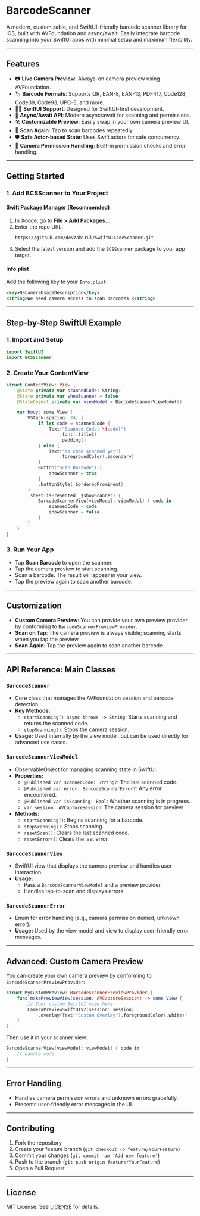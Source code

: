 # BarcodeScanner

A modern, customizable, and SwiftUI-friendly barcode scanner library for iOS, built with AVFoundation and async/await. Easily integrate barcode scanning into your SwiftUI apps with minimal setup and maximum flexibility.

---

## Features

- 📷 **Live Camera Preview**: Always-on camera preview using AVFoundation.
- 🏷️ **Barcode Formats**: Supports QR, EAN-8, EAN-13, PDF417, Code128, Code39, Code93, UPC-E, and more.
- 🧑‍💻 **SwiftUI Support**: Designed for SwiftUI-first development.
- 🔄 **Async/Await API**: Modern async/await for scanning and permissions.
- 🛠️ **Customizable Preview**: Easily swap in your own camera preview UI.
- 🔁 **Scan Again**: Tap to scan barcodes repeatedly.
- 🛡️ **Safe Actor-based State**: Uses Swift actors for safe concurrency.
- 🚦 **Camera Permission Handling**: Built-in permission checks and error handling.

---

## Getting Started

### 1. Add BCSScanner to Your Project

#### Swift Package Manager (Recommended)

1. In Xcode, go to **File > Add Packages...**
2. Enter the repo URL:
   ```
   https://github.com/devzahirul/SwiftUICodeScanner.git
   ```
3. Select the latest version and add the `BCSScanner` package to your app target.

#### Info.plist
Add the following key to your `Info.plist`:
```xml
<key>NSCameraUsageDescription</key>
<string>We need camera access to scan barcodes.</string>
```

---

## Step-by-Step SwiftUI Example

### 1. Import and Setup

```swift
import SwiftUI
import BCSScanner
```

### 2. Create Your ContentView

```swift
struct ContentView: View {
    @State private var scannedCode: String?
    @State private var showScanner = false
    @StateObject private var viewModel = BarcodeScannerViewModel()

    var body: some View {
        VStack(spacing: 24) {
            if let code = scannedCode {
                Text("Scanned Code: \(code)")
                    .font(.title2)
                    .padding()
            } else {
                Text("No code scanned yet")
                    .foregroundColor(.secondary)
            }
            Button("Scan Barcode") {
                showScanner = true
            }
            .buttonStyle(.borderedProminent)
        }
        .sheet(isPresented: $showScanner) {
            BarcodeScannerView(viewModel: viewModel) { code in
                scannedCode = code
                showScanner = false
            }
        }
    }
}
```

### 3. Run Your App
- Tap **Scan Barcode** to open the scanner.
- Tap the camera preview to start scanning.
- Scan a barcode. The result will appear in your view.
- Tap the preview again to scan another barcode.

---

## Customization

- **Custom Camera Preview**: You can provide your own preview provider by conforming to `BarcodeScannerPreviewProvider`.
- **Scan on Tap**: The camera preview is always visible; scanning starts when you tap the preview.
- **Scan Again**: Tap the preview again to scan another barcode.

---

## API Reference: Main Classes

### `BarcodeScanner`
- Core class that manages the AVFoundation session and barcode detection.
- **Key Methods:**
  - `startScanning() async throws -> String`: Starts scanning and returns the scanned code.
  - `stopScanning()`: Stops the camera session.
- **Usage:** Used internally by the view model, but can be used directly for advanced use cases.

### `BarcodeScannerViewModel`
- ObservableObject for managing scanning state in SwiftUI.
- **Properties:**
  - `@Published var scannedCode: String?`: The last scanned code.
  - `@Published var error: BarcodeScannerError?`: Any error encountered.
  - `@Published var isScanning: Bool`: Whether scanning is in progress.
  - `var session: AVCaptureSession`: The camera session for preview.
- **Methods:**
  - `startScanning()`: Begins scanning for a barcode.
  - `stopScanning()`: Stops scanning.
  - `resetScan()`: Clears the last scanned code.
  - `resetError()`: Clears the last error.

### `BarcodeScannerView`
- SwiftUI view that displays the camera preview and handles user interaction.
- **Usage:**
  - Pass a `BarcodeScannerViewModel` and a preview provider.
  - Handles tap-to-scan and displays errors.

### `BarcodeScannerError`
- Enum for error handling (e.g., camera permission denied, unknown error).
- **Usage:** Used by the view model and view to display user-friendly error messages.
---

## Advanced: Custom Camera Preview

You can create your own camera preview by conforming to `BarcodeScannerPreviewProvider`:

```swift
struct MyCustomPreview: BarcodeScannerPreviewProvider {
    func makePreviewView(session: AVCaptureSession) -> some View {
        // Your custom SwiftUI view here
        CameraPreviewSwiftUIV2(session: session)
            .overlay(Text("Custom Overlay").foregroundColor(.white))
    }
}
```

Then use it in your scanner view:
```swift
BarcodeScannerView(viewModel: viewModel) { code in
    // handle code
}
```

---

## Error Handling

- Handles camera permission errors and unknown errors gracefully.
- Presents user-friendly error messages in the UI.

---

## Contributing

1. Fork the repository
2. Create your feature branch (`git checkout -b feature/YourFeature`)
3. Commit your changes (`git commit -am 'Add new feature'`)
4. Push to the branch (`git push origin feature/YourFeature`)
5. Open a Pull Request

---

## License

MIT License. See [LICENSE](LICENSE) for details. 
